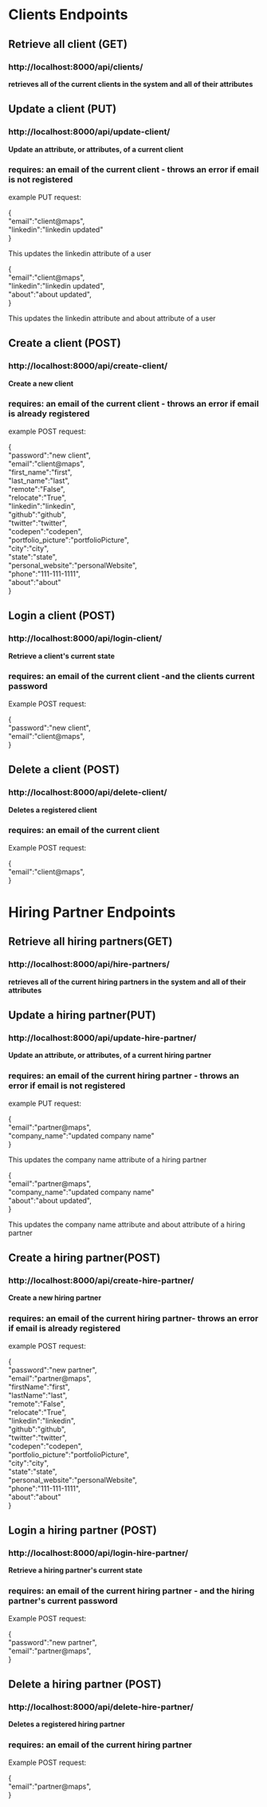 # Clients Endpoints

## Retrieve all client (GET)
### http://localhost:8000/api/clients/
__retrieves all of the current clients in the system and all of their attributes__

## Update a client (PUT)
### http://localhost:8000/api/update-client/
__Update an attribute, or attributes, of a current client__

### requires: an email of the current client - throws an error if email is not registered

example PUT request:

{\
  "email":"client@maps",\
  "linkedin":"linkedin updated"\
}

This updates the linkedin attribute of a user

{\
  "email":"client@maps",\
  "linkedin":"linkedin updated",\
  "about":"about updated",\
}

This updates the linkedin attribute and about attribute of a user 


## Create a client (POST)
### http://localhost:8000/api/create-client/
__Create a new client__

### requires: an email of the current client - throws an error if email is already registered

example POST request:

{\
  "password":"new client",\
  "email":"client@maps",\
  "first_name":"first",\
  "last_name":"last",\
  "remote":"False",\
  "relocate":"True",\
  "linkedin":"linkedin",\
  "github":"github",\
  "twitter":"twitter",\
  "codepen":"codepen",\
  "portfolio_picture":"portfolioPicture",\
  "city":"city",\
  "state":"state",\
  "personal_website":"personalWebsite",\
  "phone":"111-111-1111",\
  "about":"about"\
}

## Login a client (POST)
### http://localhost:8000/api/login-client/
__Retrieve a client's current state__
### requires: an email of the current client -and the clients current password
Example POST request:


{\
  "password":"new client",\
  "email":"client@maps",\
}

## Delete a client (POST)
### http://localhost:8000/api/delete-client/
__Deletes a registered client__
### requires: an email of the current client 
Example POST request:


{\
  "email":"client@maps",\
}


# Hiring Partner Endpoints

## Retrieve all hiring partners(GET)
### http://localhost:8000/api/hire-partners/
__retrieves all of the current hiring partners in the system and all of their attributes__

## Update a hiring partner(PUT)
### http://localhost:8000/api/update-hire-partner/
__Update an attribute, or attributes, of a current hiring partner__

### requires: an email of the current hiring partner - throws an error if email is not registered

example PUT request:

{\
  "email":"partner@maps",\
  "company_name":"updated company name"\
}

This updates the company name attribute of a hiring partner

{\
  "email":"partner@maps",\
  "company_name":"updated company name"\
  "about":"about updated",\
}

This updates the company name attribute and about attribute of a hiring partner 


## Create a hiring partner(POST)
### http://localhost:8000/api/create-hire-partner/
__Create a new hiring partner__ 

### requires: an email of the current hiring partner- throws an error if email is already registered

example POST request:

{\
  "password":"new partner",\
  "email":"partner@maps",\
  "firstName":"first",\
  "lastName":"last",\
  "remote":"False",\
  "relocate":"True",\
  "linkedin":"linkedin",\
  "github":"github",\
  "twitter":"twitter",\
  "codepen":"codepen",\
  "portfolio_picture":"portfolioPicture",\
  "city":"city",\
  "state":"state",\
  "personal_website":"personalWebsite",\
  "phone":"111-111-1111",\
  "about":"about"\
}

## Login a hiring partner (POST)
### http://localhost:8000/api/login-hire-partner/
__Retrieve a hiring partner's current state__
### requires: an email of the current hiring partner - and the hiring partner's current password
Example POST request:


{\
  "password":"new partner",\
  "email":"partner@maps",\
}

## Delete a hiring partner (POST)
### http://localhost:8000/api/delete-hire-partner/
__Deletes a registered hiring partner__ 
### requires: an email of the current hiring partner 
Example POST request:


{\
  "email":"partner@maps",\
}








